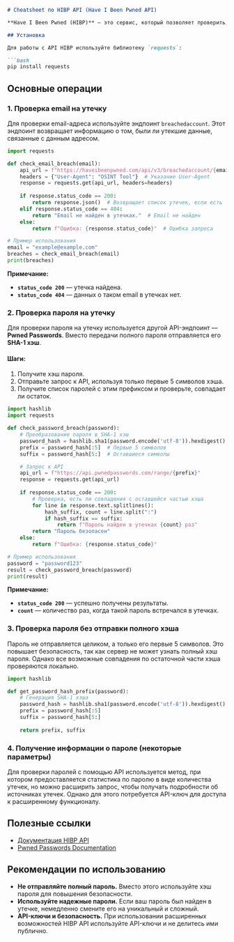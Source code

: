 ```markdown
# Cheatsheet по HIBP API (Have I Been Pwned API)

**Have I Been Pwned (HIBP)** — это сервис, который позволяет проверить, были ли утечены ваши данные, такие как email-адрес или пароль. HIBP предоставляет API, с помощью которого можно проверить email-адрес или пароль на наличие в известных утечках данных.

## Установка

Для работы с API HIBP используйте библиотеку `requests`:

```bash
pip install requests
```

## Основные операции

### 1. Проверка email на утечку

Для проверки email-адреса используйте эндпоинт `breachedaccount`. Этот эндпоинт возвращает информацию о том, были ли утекшие данные, связанные с данным адресом.

```python
import requests

def check_email_breach(email):
    api_url = f"https://haveibeenpwned.com/api/v3/breachedaccount/{email}"
    headers = {"User-Agent": "OSINT Tool"}  # Указание User-Agent
    response = requests.get(api_url, headers=headers)
    
    if response.status_code == 200:
        return response.json()  # Возвращает список утечек, если есть
    elif response.status_code == 404:
        return "Email не найден в утечках."  # Email не найден
    else:
        return f"Ошибка: {response.status_code}"  # Ошибка запроса

# Пример использования
email = "example@example.com"
breaches = check_email_breach(email)
print(breaches)
```

**Примечание:**  
- **`status_code 200`** — утечка найдена.
- **`status_code 404`** — данных о таком email в утечках нет.

### 2. Проверка пароля на утечку

Для проверки пароля на утечку используется другой API-эндпоинт — **Pwned Passwords**. Вместо передачи полного пароля отправляется его **SHA-1 хэш**.

#### Шаги:
1. Получите хэш пароля.
2. Отправьте запрос к API, используя только первые 5 символов хэша.
3. Получите список паролей с этим префиксом и проверьте, совпадает ли остаток.

```python
import hashlib
import requests

def check_password_breach(password):
    # Преобразование пароля в SHA-1 хэш
    password_hash = hashlib.sha1(password.encode('utf-8')).hexdigest().upper()
    prefix = password_hash[:5]  # Первые 5 символов
    suffix = password_hash[5:]  # Оставшиеся символы

    # Запрос к API
    api_url = f"https://api.pwnedpasswords.com/range/{prefix}"
    response = requests.get(api_url)
    
    if response.status_code == 200:
        # Проверка, есть ли совпадения с оставшейся частью хэша
        for line in response.text.splitlines():
            hash_suffix, count = line.split(":")
            if hash_suffix == suffix:
                return f"Пароль найден в утечках {count} раз"
        return "Пароль безопасен"
    else:
        return f"Ошибка: {response.status_code}"

# Пример использования
password = "password123"
result = check_password_breach(password)
print(result)
```

**Примечание:**  
- **`status_code 200`** — успешно получены результаты.
- **`count`** — количество раз, когда такой пароль встречался в утечках.

### 3. Проверка пароля без отправки полного хэша

Пароль не отправляется целиком, а только его первые 5 символов. Это повышает безопасность, так как сервер не может узнать полный хэш пароля. Однако все возможные совпадения по остаточной части хэша проверяются локально.

```python
import hashlib

def get_password_hash_prefix(password):
    # Генерация SHA-1 хэша
    password_hash = hashlib.sha1(password.encode('utf-8')).hexdigest().upper()
    prefix = password_hash[:5]
    suffix = password_hash[5:]
    
    return prefix, suffix
```

### 4. Получение информации о пароле (некоторые параметры)

Для проверки паролей с помощью API используется метод, при котором предоставляется статистика по паролю в виде количества утечек, но можно расширить запрос, чтобы получать подробности об источниках утечек. Однако для этого потребуется API-ключ для доступа к расширенному функционалу.

## Полезные ссылки

- [Документация HIBP API](https://haveibeenpwned.com/API/Overview)
- [Pwned Passwords Documentation](https://haveibeenpwned.com/API/v3#PwnedPasswords)

## Рекомендации по использованию

- **Не отправляйте полный пароль.** Вместо этого используйте хэш пароля для повышения безопасности.
- **Используйте надежные пароли.** Если ваш пароль был найден в утечке, немедленно смените его на уникальный и сложный.
- **API-ключи и безопасность.** При использовании расширенных возможностей HIBP API используйте API-ключи и не делитесь ими публично.